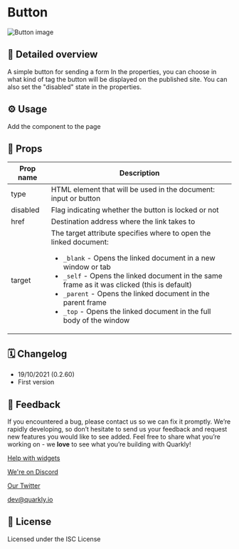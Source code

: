 # Button

![Button image](https://github.com/quarkly/widgets-help/raw/main/images/Button.png)

## 📖 Detailed overview

A simple button for sending a form
In the properties, you can choose in what kind of tag the button will be
displayed on the published site. You can also set the "disabled" state in
the properties.

## ⚙️ Usage

Add the component to the page

## 🧩 Props

| Prop name | Description                                                                                                                                                                                                                                                                                                                                                                                         |
|-----------|-----------------------------------------------------------------------------------------------------------------------------------------------------------------------------------------------------------------------------------------------------------------------------------------------------------------------------------------------------------------------------------------------------|
| type      | HTML element that will be used in the document: input or button                                                                                                                                                                                                                                                                                                                                     |
| disabled  | Flag indicating whether the button is locked or not                                                                                                                                                                                                                                                                                                                                                 |
| href      | Destination address where the link takes to                                                                                                                                                                                                                                                                                                                                                         |
| target    | The target attribute specifies where to open the linked document:  <ul> <li>`_blank` - Opens the linked document in a new window or tab</li> <li>`_self` - Opens the linked document in the same frame as it was clicked (this is default)</li> <li>`_parent` - Opens the linked document in the parent frame</li> <li>`_top` - Opens the linked document in the full body of the window</li> </ul> |

## 🗓 Changelog

- 19/10/2021 (0.2.60)
- First version

## 📮 Feedback

If you encountered a bug, please contact us so we can fix it promptly. We’re rapidly developing, so don’t hesitate to send us your feedback and request new features you would like to see added. Feel free to share what you’re working on - we **love** to see what you’re building with Quarkly!

[Help with widgets](https://community.quarkly.io/c/requests/11)

[We're on Discord](https://discord.gg/SuF9vCMJGW)

[Our Twitter](https://twitter.com/quarklyapp)

[dev@quarkly.io](mailto:dev@quarkly.io)

## 📝 License

Licensed under the ISC License
